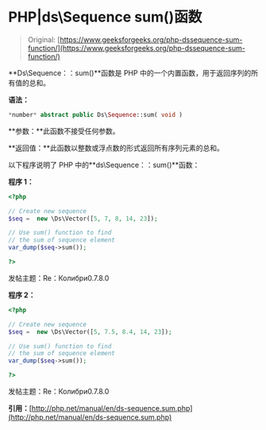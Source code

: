 # PHP|ds\Sequence sum()函数

> Original: [https://www.geeksforgeeks.org/php-dssequence-sum-function/](https://www.geeksforgeeks.org/php-dssequence-sum-function/)

**Ds\Sequence：：sum()**函数是 PHP 中的一个内置函数，用于返回序列的所有值的总和。

**语法：**

```php
*number* abstract public Ds\Sequence::sum( void )
```

**参数：**此函数不接受任何参数。

**返回值：**此函数以整数或浮点数的形式返回所有序列元素的总和。

以下程序说明了 PHP 中的**ds\Sequence：：sum()**函数：

**程序 1：**

```php
<?php

// Create new sequence
$seq =  new \Ds\Vector([5, 7, 8, 14, 23]);

// Use sum() function to find 
// the sum of sequence element
var_dump($seq->sum());

?>
```

发帖主题：Re：Колибри0.7.8.0

**程序 2：**

```php
<?php

// Create new sequence
$seq =  new \Ds\Vector([5, 7.5, 8.4, 14, 23]);

// Use sum() function to find 
// the sum of sequence element
var_dump($seq->sum());

?>
```

发帖主题：Re：Колибри0.7.8.0

**引用：**[http://php.net/manual/en/ds-sequence.sum.php](http://php.net/manual/en/ds-sequence.sum.php)